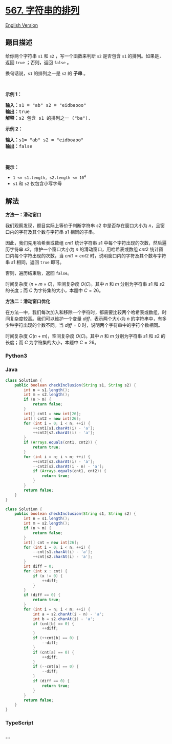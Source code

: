 # [567. 字符串的排列](https://leetcode.cn/problems/permutation-in-string)

[English Version](/solution/0500-0599/0567.Permutation%20in%20String/README_EN.md)

## 题目描述

<!-- 这里写题目描述 -->

<p>给你两个字符串&nbsp;<code>s1</code>&nbsp;和&nbsp;<code>s2</code> ，写一个函数来判断 <code>s2</code> 是否包含 <code>s1</code><strong>&nbsp;</strong>的排列。如果是，返回 <code>true</code> ；否则，返回 <code>false</code> 。</p>

<p>换句话说，<code>s1</code> 的排列之一是 <code>s2</code> 的 <strong>子串</strong> 。</p>

<p>&nbsp;</p>

<p><strong>示例 1：</strong></p>

<pre>
<strong>输入：</strong>s1 = "ab" s2 = "eidbaooo"
<strong>输出：</strong>true
<strong>解释：</strong>s2 包含 s1 的排列之一 ("ba").
</pre>

<p><strong>示例 2：</strong></p>

<pre>
<strong>输入：</strong>s1= "ab" s2 = "eidboaoo"
<strong>输出：</strong>false
</pre>

<p>&nbsp;</p>

<p><strong>提示：</strong></p>

<ul>
	<li><code>1 &lt;= s1.length, s2.length &lt;= 10<sup>4</sup></code></li>
	<li><code>s1</code> 和 <code>s2</code> 仅包含小写字母</li>
</ul>

## 解法

<!-- 这里可写通用的实现逻辑 -->

**方法一：滑动窗口**

我们观察发现，题目实际上等价于判断字符串 $s2$ 中是否存在窗口大小为 $n$，且窗口内的字符及其个数与字符串 $s1$ 相同的子串。

因此，我们先用哈希表或数组 $cnt1$ 统计字符串 $s1$ 中每个字符出现的次数，然后遍历字符串 $s2$，维护一个窗口大小为 $n$ 的滑动窗口，用哈希表或数组 $cnt2$ 统计窗口内每个字符出现的次数，当 $cnt1 = cnt2$ 时，说明窗口内的字符及其个数与字符串 $s1$ 相同，返回 `true` 即可。

否则，遍历结束后，返回 `false`。

时间复杂度 $(n + m \times C)$，空间复杂度 $O(C)$。其中 $n$ 和 $m$ 分别为字符串 $s1$ 和 $s2$ 的长度；而 $C$ 为字符集的大小，本题中 $C=26$。

**方法二：滑动窗口优化**

在方法一中，我们每次加入和移除一个字符时，都需要比较两个哈希表或数组，时间复杂度较高。我们可以维护一个变量 $diff$，表示两个大小为 $n$ 的字符串中，有多少种字符出现的个数不同。当 $diff=0$ 时，说明两个字符串中的字符个数相同。

时间复杂度 $O(n + m)$，空间复杂度 $O(C)$。其中 $n$ 和 $m$ 分别为字符串 $s1$ 和 $s2$ 的长度；而 $C$ 为字符集的大小，本题中 $C=26$。

<!-- tabs:start -->

### **Python3**

<!-- 这里可写当前语言的特殊实现逻辑 -->





### **Java**

<!-- 这里可写当前语言的特殊实现逻辑 -->

```java
class Solution {
    public boolean checkInclusion(String s1, String s2) {
        int n = s1.length();
        int m = s2.length();
        if (n > m) {
            return false;
        }
        int[] cnt1 = new int[26];
        int[] cnt2 = new int[26];
        for (int i = 0; i < n; ++i) {
            ++cnt1[s1.charAt(i) - 'a'];
            ++cnt2[s2.charAt(i) - 'a'];
        }
        if (Arrays.equals(cnt1, cnt2)) {
            return true;
        }
        for (int i = n; i < m; ++i) {
            ++cnt2[s2.charAt(i) - 'a'];
            --cnt2[s2.charAt(i - n) - 'a'];
            if (Arrays.equals(cnt1, cnt2)) {
                return true;
            }
        }
        return false;
    }
}
```

```java
class Solution {
    public boolean checkInclusion(String s1, String s2) {
        int n = s1.length();
        int m = s2.length();
        if (n > m) {
            return false;
        }
        int[] cnt = new int[26];
        for (int i = 0; i < n; ++i) {
            --cnt[s1.charAt(i) - 'a'];
            ++cnt[s2.charAt(i) - 'a'];
        }
        int diff = 0;
        for (int x : cnt) {
            if (x != 0) {
                ++diff;
            }
        }
        if (diff == 0) {
            return true;
        }
        for (int i = n; i < m; ++i) {
            int a = s2.charAt(i - n) - 'a';
            int b = s2.charAt(i) - 'a';
            if (cnt[b] == 0) {
                ++diff;
            }
            if (++cnt[b] == 0) {
                --diff;
            }
            if (cnt[a] == 0) {
                ++diff;
            }
            if (--cnt[a] == 0) {
                --diff;
            }
            if (diff == 0) {
                return true;
            }
        }
        return false;
    }
}
```













### **TypeScript**











### **...**

```

```


